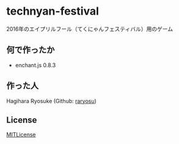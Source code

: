 # technyan-festival
2016年のエイプリルフール（てくにゃんフェスティバル）用のゲーム

## 何で作ったか
* enchant.js 0.8.3

## 作った人
Hagihara Ryosuke (Github: [raryosu](https://github.com/raryosu))

## License
[MITLicense](https://raw.githubusercontent.com/TNCT-SYSKEN/technyan-festival/master/LICENSE)
